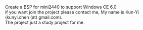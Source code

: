 Create a BSP for mini2440 to support Windows CE 6.0 <br>
if you want join the project please contact me, My name is Kun-Yi (kunyi.chen (at) gmail.com). <br>
The project just a study project for me.